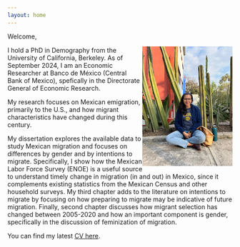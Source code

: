 ```yaml
---
layout: home
---
```

Welcome,

<img style="float: right;" src="Photo.jpg" width="40%" height="40%">

I hold a PhD in Demography from the University of California, Berkeley. As of September 2024, I am an Economic Researcher at Banco de México (Central Bank of Mexico), spefically in the Directorate General of Economic Research.

My research focuses on Mexican emigration, primarily to the U.S., and how migrant characteristics have changed during this century. 


My dissertation explores the available data to study Mexican migration and focuses on differences by gender and by intentions to migrate.  Specifically, I show how the Mexican Labor Force Survey (ENOE) is a useful source to understand timely change in migration (in and out) in Mexico, since it complements existing statistics from the Mexican Census and other household surveys.
My third chapter adds to the literature on intentions to migrate by focusing on how preparing to migrate may be indicative of future migration.
Finally, second chapter discusses how migrant selection has changed between 2005-2020 and how an important component is gender, specifically in the discussion of feminization of migration.



You can find my latest [CV here](/extrafiles/CV_AndreaMirandaGonzalez2024.pdf). 

